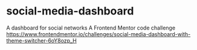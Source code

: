 # social-media-dashboard
A dashboard for social networks
A Frontend Mentor code challenge  https://www.frontendmentor.io/challenges/social-media-dashboard-with-theme-switcher-6oY8ozp_H
